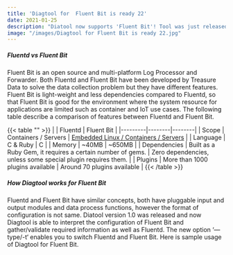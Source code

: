 ```yaml
---
title: 'Diagtool for  Fluent Bit is ready 22'
date: 2021-01-25
description: "Diatool now supports 'Fluent Bit'! Tool was just released as v.1.0, and now you can automate your troubleshooting process for both Fluentd and Fluent Bit."
image: "/images/Diagtool for Fluent Bit is ready 22.jpg"
---
```


##### Fluentd vs Fluent Bit

Fluent Bit is an open source and multi-platform Log Processor and Forwarder. Both Fluentd and Fluent Bit have been developed by Treasure Data to solve the data collection problem but they have different features. Fluent Bit is light-weight and less dependencies compared to Fluentd, so that Fluent Bit is good for the environment where the system resource for applications are limited such as container and IoT use cases. The following table describe a comparison of features between Fluentd and Fluent Bit.

{{< table "" >}}
|         | Fluentd | Fluent Bit |
|---------|--------|--------|
| Scope     | Containers / Servers   | [Embedded Linux / Containers / Servers](#)   |
| Language     | C & Ruby   | C   |
| Memory | ~40MB  | ~650MB  |
| Dependencies | Built as a Ruby Gem, it requires a certain number of gems.  | Zero dependencies, unless some special plugin requires them.   |
| Plugins | More than 1000 plugins available  | Around 70 plugins available   |
{{< /table >}}

##### How Diagtool works for Fluent Bit

Fluentd and Fluent Bit have similar concepts, both have pluggable input and output modules and data process functions, however the format of configuration is not same. Diatool version 1.0 was released and now Diagtool is able to interpret the configuration of Fluent Bit and gather/validate required information as well as Fluentd. The new option ‘—type/-t‘ enables you to switch Fluentd and Fluent Bit. Here is sample usage of Diagtool for Fluent Bit.